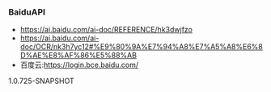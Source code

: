 ### BaiduAPI
* https://ai.baidu.com/ai-doc/REFERENCE/hk3dwjfzo
* https://ai.baidu.com/ai-doc/OCR/nk3h7yc12#%E9%80%9A%E7%94%A8%E7%A5%A8%E6%8D%AE%E8%AF%86%E5%88%AB
* 百度云:https://login.bce.baidu.com/


<zhipin-geek-version>1.0.725-SNAPSHOT</zhipin-geek-version>